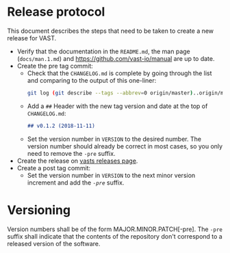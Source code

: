 # Release protocol
This document describes the steps that need to be taken to create a new release for VAST.

- Verify that the documentation in the `README.md`, the man page (`docs/man.1.md`) and https://github.com/vast-io/manual are up to date.
- Create the pre tag commit:
  - Check that the `CHANGELOG.md` is complete by going through the list and comparing to the output of this one-liner:
    ``` sh
    git log (git describe --tags --abbrev=0 origin/master)..origin/master --first-parent --pretty="- %h %s%w(0,0,4)%+b"
    ```
  - Add a `##` Header with the new tag version and date at the top of `CHANGELOG.md`:
    ``` md
    ## v0.1.2 (2018-11-11)
    ```
  - Set the version number in `VERSION` to the desired number. The version number should already be correct in most cases, so you only need to remove the `-pre` suffix.
- Create the release on [vasts releases page](https://github.com/vast-io/vast/releases).
- Create a post tag commit:
  - Set the version number in `VERSION` to the next minor version increment and add the *`-pre`* suffix.

# Versioning
Version numbers shall be of the form MAJOR.MINOR.PATCH[-pre]. The `-pre` suffix shall indicate that the contents of the repository don't correspond to a released version of the software.
